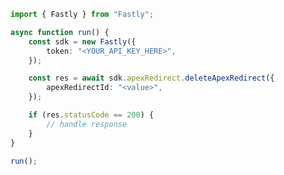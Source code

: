 <!-- Start SDK Example Usage [usage] -->
```typescript
import { Fastly } from "Fastly";

async function run() {
    const sdk = new Fastly({
        token: "<YOUR_API_KEY_HERE>",
    });

    const res = await sdk.apexRedirect.deleteApexRedirect({
        apexRedirectId: "<value>",
    });

    if (res.statusCode == 200) {
        // handle response
    }
}

run();

```
<!-- End SDK Example Usage [usage] -->